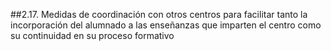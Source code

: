 ##2.17. Medidas de coordinación con otros centros para facilitar tanto la incorporación del alumnado a las enseñanzas que imparten el centro como su continuidad en su proceso formativo

